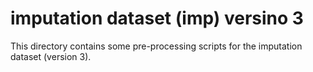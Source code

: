 # imputation dataset (imp) versino 3

This directory contains some pre-processing scripts for the imputation dataset (version 3).


